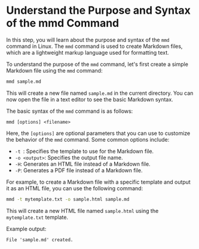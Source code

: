 # Understand the Purpose and Syntax of the mmd Command

In this step, you will learn about the purpose and syntax of the `mmd` command in Linux. The `mmd` command is used to create Markdown files, which are a lightweight markup language used for formatting text.

To understand the purpose of the `mmd` command, let's first create a simple Markdown file using the `mmd` command:

```bash
mmd sample.md
```

This will create a new file named `sample.md` in the current directory. You can now open the file in a text editor to see the basic Markdown syntax.

The basic syntax of the `mmd` command is as follows:

```
mmd [options] <filename>
```

Here, the `[options]` are optional parameters that you can use to customize the behavior of the `mmd` command. Some common options include:

- `-t `: Specifies the template to use for the Markdown file.
- `-o <output>`: Specifies the output file name.
- `-H`: Generates an HTML file instead of a Markdown file.
- `-P`: Generates a PDF file instead of a Markdown file.

For example, to create a Markdown file with a specific template and output it as an HTML file, you can use the following command:

```bash
mmd -t mytemplate.txt -o sample.html sample.md
```

This will create a new HTML file named `sample.html` using the `mytemplate.txt` template.

Example output:

```
File 'sample.md' created.
```
